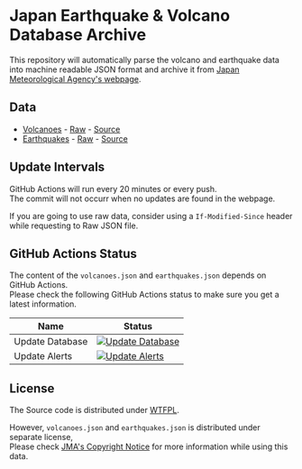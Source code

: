 # Japan Earthquake & Volcano Database Archive
This repository will automatically parse the volcano and earthquake data into machine readable JSON format and archive it from [Japan Meteorological Agency's webpage](https://www.jma.go.jp/jma/indexe.html).  

## Data
* [Volcanoes](data/volcanoes.json) - [Raw](https://raw.githubusercontent.com/Alex4386/jp-earthquake-volcano-archive/main/data/volcanoes.json) - [Source](https://www.jma.go.jp/en/volcano/)
* [Earthquakes](data/earthquakes.json) - [Raw](https://raw.githubusercontent.com/Alex4386/jp-earthquake-volcano-archive/main/data/earthquakes.json) - [Source](https://www.jma.go.jp/en/quake/quake_singendo_index.html) 

## Update Intervals
GitHub Actions will run every 20 minutes or every push.  
The commit will not occurr when no updates are found in the webpage.  
  
If you are going to use raw data, consider using a `If-Modified-Since` header while requesting to Raw JSON file.  

## GitHub Actions Status
The content of the `volcanoes.json` and `earthquakes.json` depends on GitHub Actions.  
Please check the following GitHub Actions status to make sure you get a latest information.  

| Name                      | Status                                                                                                         |
|---------------------------|----------------------------------------------------------------------------------------------------------------|
| Update Database           | [![Update Database](https://github.com/Alex4386/jp-earthquake-volcano-archive/workflows/Update%20Database/badge.svg)](https://github.com/Alex4386/jp-earthquake-volcano-archive/actions?query=workflow%3A%22Update+Database%22) |
| Update Alerts             | [![Update Alerts](https://github.com/Alex4386/jp-earthquake-volcano-archive/workflows/Update%20Alerts/badge.svg)](https://github.com/Alex4386/jp-earthquake-volcano-archive/actions?query=workflow%3A%22Update+Alerts%22) |

## License
The Source code is distributed under [WTFPL](LICENSE).  
  
However, `volcanoes.json` and `earthquakes.json` is distributed under separate license,  
Please check [JMA's Copyright Notice](https://www.jma.go.jp/jma/en/copyright.html) for more information while using this data.  
